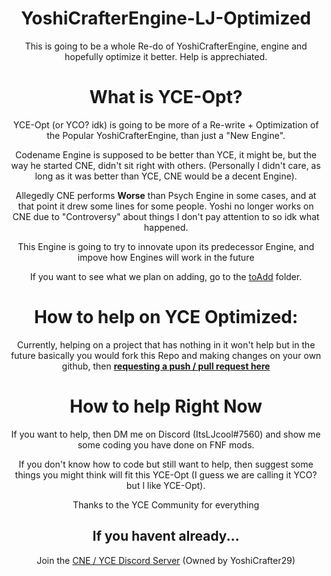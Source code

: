 <div align="center">
  
# YoshiCrafterEngine-LJ-Optimized
This is going to be a whole Re-do of YoshiCrafterEngine, engine and hopefully optimize it better. Help is apprechiated.

# What is YCE-Opt?
YCE-Opt (or YCO? idk) is going to be more of a Re-write + Optimization of the Popular YoshiCrafterEngine, than just a "New Engine".

Codename Engine is supposed to be better than YCE, it might be, but the way he started CNE, didn't sit right with others. (Personally I didn't care, as long as it was better than YCE, CNE would be a decent Engine).

Allegedly CNE performs **Worse** than Psych Engine in some cases, and at that point it drew some lines for some people.
Yoshi no longer works on CNE due to "Controversy" about things I don't pay attention to so idk what happened.

This Engine is going to try to innovate upon its predecessor Engine, and impove how Engines will work in the future
  
If you want to see what we plan on adding, go to the [toAdd](https://github.com/ItsLJcool/YoshiCrafterEngine-LJ-Optimized/tree/main/toAdd) folder.

# How to help on YCE Optimized:
Currently, helping on a project that has nothing in it won't help but in the future basically you would
fork this Repo and making changes on your own github, then **[requesting a push / pull request here](https://github.com/ItsLJcool/YoshiCrafterEngine-LJ-Optimized/pulls)**
  
# How to help Right Now
If you want to help, then DM me on Discord (ItsLJcool#7560) and show me some coding you have done on FNF mods.

If you don't know how to code but still want to help, then suggest some things you might think will fit this
YCE-Opt (I guess we are calling it YCO? but I like YCE-Opt).

Thanks to the YCE Community for everything

## If you havent already...
Join the [CNE / YCE Discord Server](https://discord.gg/9Jt6dK76gK) (Owned by YoshiCrafter29)
